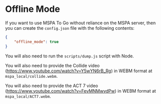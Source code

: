 # Offline Mode
If you want to use MSPA To Go without reliance on the MSPA server, then you can create the `config.json` file with the
following contents:

```json
{
    "offline_mode": true
}
```

You will also need to run the `scripts/dump.js` script with Node.

You will also need to provide the Collide video (https://www.youtube.com/watch?v=Y5wYN6rB_Rg)
in WEBM format at `mspa_local/collide.webm`.

You will also need to provide the ACT 7 video (https://www.youtube.com/watch?v=FevMNMwvdPw)
in WEBM format at `mspa_local/ACT7.webm`.